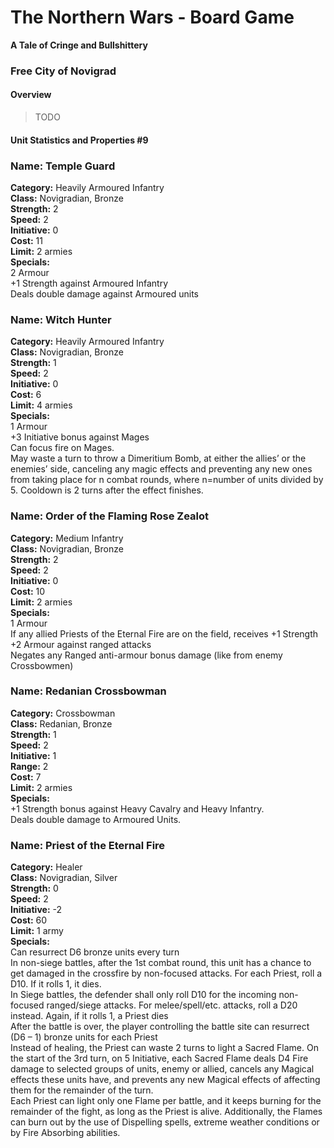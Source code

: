 The Northern Wars - Board Game
==============================

**A Tale of Cringe and Bullshittery**

### Free City of Novigrad

#### Overview

>   TODO

#### Unit Statistics and Properties \#9

### Name: Temple Guard

**Category:** Heavily Armoured Infantry  
**Class:** Novigradian, Bronze  
**Strength:** 2  
**Speed:** 2  
**Initiative:** 0  
**Cost:** 11  
**Limit:** 2 armies  
**Specials:**  
2 Armour  
+1 Strength against Armoured Infantry  
Deals double damage against Armoured units

### Name: Witch Hunter

**Category:** Heavily Armoured Infantry  
**Class:** Novigradian, Bronze  
**Strength:** 1  
**Speed:** 2  
**Initiative:** 0  
**Cost:** 6  
**Limit:** 4 armies  
**Specials:**  
1 Armour  
+3 Initiative bonus against Mages  
Can focus fire on Mages.  
May waste a turn to throw a Dimeritium Bomb, at either the allies’ or the
enemies’ side, canceling any magic effects and preventing any new ones from
taking place for n combat rounds, where n=number of units divided by 5. Cooldown
is 2 turns after the effect finishes.

### Name: Order of the Flaming Rose Zealot

**Category:** Medium Infantry  
**Class:** Novigradian, Bronze  
**Strength:** 2  
**Speed:** 2  
**Initiative:** 0  
**Cost:** 10  
**Limit:** 2 armies  
**Specials:**  
1 Armour  
If any allied Priests of the Eternal Fire are on the field, receives +1 Strength  
+2 Armour against ranged attacks  
Negates any Ranged anti-armour bonus damage (like from enemy Crossbowmen)

### Name: Redanian Crossbowman

**Category:** Crossbowman  
**Class:** Redanian, Bronze  
**Strength:** 1  
**Speed:** 2  
**Initiative:** 1  
**Range:** 2  
**Cost:** 7  
**Limit:** 2 armies  
**Specials:**  
+1 Strength bonus against Heavy Cavalry and Heavy Infantry.  
Deals double damage to Armoured Units.

### Name: Priest of the Eternal Fire

**Category:** Healer  
**Class:** Novigradian, Silver  
**Strength:** 0  
**Speed:** 2  
**Initiative:** -2  
**Cost:** 60  
**Limit:** 1 army  
**Specials:**  
Can resurrect D6 bronze units every turn  
In non-siege battles, after the 1st combat round, this unit has a chance to get
damaged in the crossfire by non-focused attacks. For each Priest, roll a D10. If
it rolls 1, it dies.  
In Siege battles, the defender shall only roll D10 for the incoming non-focused
ranged/siege attacks. For melee/spell/etc. attacks, roll a D20 instead. Again,
if it rolls 1, a Priest dies  
After the battle is over, the player controlling the battle site can resurrect
(D6 – 1) bronze units for each Priest  
Instead of healing, the Priest can waste 2 turns to light a Sacred Flame. On the
start of the 3rd turn, on 5 Initiative, each Sacred Flame deals D4 Fire damage
to selected groups of units, enemy or allied, cancels any Magical effects these
units have, and prevents any new Magical effects of affecting them for the
remainder of the turn.  
Each Priest can light only one Flame per battle, and it keeps burning for the
remainder of the fight, as long as the Priest is alive. Additionally, the Flames
can burn out by the use of Dispelling spells, extreme weather conditions or by
Fire Absorbing abilities.
